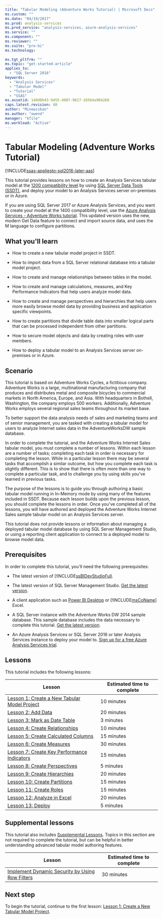 ```yaml
---
title: "Tabular Modeling (Adventure Works Tutorial) | Microsoft Docs"
ms.custom: ""
ms.date: "04/19/2017"
ms.prod: analysis-services
ms.prod_service: "analysis-services, azure-analysis-services"
ms.service: ""
ms.component: ""
ms.reviewer: ""
ms.suite: "pro-bi"
ms.technology: 
  
ms.tgt_pltfrm: ""
ms.topic: "get-started-article"
applies_to: 
  - "SQL Server 2016"
keywords: 
  - "Analysis Services"
  - "Tabular Model"
  - "Tutorial"
  - "SSAS"
ms.assetid: 140d0b43-9455-4907-9827-16564a904268
caps.latest.revision: 40
author: "Minewiskan"
ms.author: "owend"
manager: "kfile"
ms.workload: "Active"
---
```

# Tabular Modeling (Adventure Works Tutorial)
[!INCLUDE[ssas-appliesto-sql2016-later-aas](../includes/ssas-appliesto-sql2016-later-aas.md)]

This tutorial provides lessons on how to create an Analysis Services tabular model at the [1200 compatibility level](../analysis-services/tabular-models/compatibility-level-for-tabular-models-in-analysis-services.md) by using [SQL Server Data Tools (SSDT)](https://docs.microsoft.com/sql/ssdt/download-sql-server-data-tools-ssdt), and deploy your model to an Analysis Services server on-premises or in Azure.  
 
If you are using SQL Server 2017 or Azure Analysis Services, and you want to create your model at the 1400 compatibility level, use the [Azure Analysis Services - Adventure Works tutorial](https://review.docs.microsoft.com/azure/analysis-services/tutorials/aas-adventure-works-tutorial?branch=master). This updated version uses the new, modern Get Data feature to connect and import source data, and uses the M language to configure partitions.
 
  
## What you'll learn   
  
-   How to create a new tabular model project in SSDT.
  
-   How to import data from a SQL Server relational database into a tabular model project.  
  
-   How to create and manage relationships between tables in the model.  
  
-   How to create and manage calculations, measures, and Key Performance Indicators that help users analyze model data.  
  
-   How to create and manage perspectives and hierarchies that help users more easily browse model data by providing business and application specific viewpoints.  
  
-   How to create partitions that divide table data into smaller logical parts that can be processed independent from other partitions.  
  
-   How to secure model objects and data by creating roles with user members.  
  
-   How to deploy a tabular model to an Analysis Services server on-premises or in Azure.  
  
## Scenario  
This tutorial is based on Adventure Works Cycles, a fictitious company. Adventure Works is a large, multinational manufacturing company that produces and distributes metal and composite bicycles to commercial markets in North America, Europe, and Asia. With headquarters in Bothell, Washington, the company employs 500 workers. Additionally, Adventure Works employs several regional sales teams throughout its market base.  
  
To better support the data analysis needs of sales and marketing teams and of senior management, you are tasked with creating a tabular model for users to analyze Internet sales data in the AdventureWorksDW sample database.  
  
In order to complete the tutorial, and the Adventure Works Internet Sales tabular model, you must complete a number of lessons. Within each lesson are a number of tasks; completing each task in order is necessary for completing the lesson. While in a particular lesson there may be several tasks that accomplish a similar outcome, but how you complete each task is slightly different. This is to show that there is often more than one way to complete a particular task, and to challenge you by using skills you've learned in previous tasks.  
  
The purpose of the lessons is to guide you through authoring a basic tabular model running in In-Memory mode by using many of the features included in SSDT. Because each lesson builds upon the previous lesson, you should complete the lessons in order. Once you've completed all of the lessons, you will have authored and deployed the Adventure Works Internet Sales sample tabular model on an Analysis Services server.  
  
This tutorial does not provide lessons or information about managing a deployed tabular model database by using SQL Server Management Studio, or using a reporting client application to connect to a deployed model to browse model data.  
  
## Prerequisites  
In order to complete this tutorial, you'll need the following prerequisites:  
  
-   The latest version of [!INCLUDE[ssBIDevStudioFull](../ssdt/download-sql-server-data-tools-ssdt.md).

-   The latest version of SQL Server Management Studio. [Get the latest version](https://docs.microsoft.com/sql/ssms/download-sql-server-management-studio-ssms). 
  
-   A client application such as [Power BI Desktop](https://powerbi.microsoft.com/desktop/) or [!INCLUDE[msCoName](../includes/msconame-md.md)] Excel.    
  
-   A SQL Server instance with the Adventure Works DW 2014 sample database. This sample database includes the data necessary to complete this tutorial. [Get the latest version](http://go.microsoft.com/fwlink/?LinkID=335807).  
  

-   An Azure Analysis Services or SQL Server 2016 or later Analysis Services instance to deploy your model to. [Sign up for a free Azure Analysis Services trial](https://azure.microsoft.com/services/analysis-services/).
  
## Lessons  
This tutorial includes the following lessons:  
  
|Lesson|Estimated time to complete|  
|----------|------------------------------|  
|[Lesson 1: Create a New Tabular Model Project](../analysis-services/lesson-1-create-a-new-tabular-model-project.md)|10 minutes|  
|[Lesson 2: Add Data](../analysis-services/lesson-2-add-data.md)|20 minutes|  
|[Lesson 3: Mark as Date Table](../analysis-services/lesson-3-mark-as-date-table.md)|3 minutes|  
|[Lesson 4: Create Relationships](../analysis-services/lesson-4-create-relationships.md)|10 minutes|  
|[Lesson 5: Create Calculated Columns](../analysis-services/lesson-5-create-calculated-columns.md)|15 minutes|
|[Lesson 6: Create Measures](../analysis-services/lesson-6-create-measures.md)|30 minutes|  
|[Lesson 7: Create Key Performance Indicators](../analysis-services/lesson-7-create-key-performance-indicators.md)|15 minutes|  
|[Lesson 8: Create Perspectives](../analysis-services/lesson-8-create-perspectives.md)|5 minutes|  
|[Lesson 9: Create Hierarchies](../analysis-services/lesson-9-create-hierarchies.md)|20 minutes|  
|[Lesson 10: Create Partitions](../analysis-services/lesson-10-create-partitions.md)|15 minutes|  
|[Lesson 11: Create Roles](../analysis-services/lesson-11-create-roles.md)|15 minutes|  
|[Lesson 12: Analyze in Excel](../analysis-services/lesson-12-analyze-in-excel.md)|20 minutes| 
|[Lesson 13: Deploy](../analysis-services/lesson-13-deploy.md)|5 minutes|  
  
## Supplemental lessons  
This tutorial also includes [Supplemental Lessons](http://msdn.microsoft.com/library/2018456f-b4a6-496c-89fb-043c62d8b82e). Topics in this section are not required to complete the tutorial, but can be helpful in better understanding advanced tabular model authoring features.  
  
|Lesson|Estimated time to complete|  
|----------|------------------------------|  
|[Implement Dynamic Security by Using Row Filters](../analysis-services/supplemental-lesson-implement-dynamic-security-by-using-row-filters.md)|30 minutes|  

  
## Next step  
To begin the tutorial, continue to the first lesson: [Lesson 1: Create a New Tabular Model Project](../analysis-services/lesson-1-create-a-new-tabular-model-project.md).  
  
  
  

